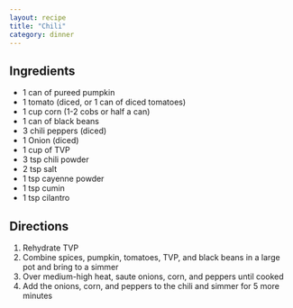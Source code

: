 ```yaml
---
layout: recipe
title: "Chili"
category: dinner
---
```


## Ingredients

- 1 can of pureed pumpkin
- 1 tomato (diced, or 1 can of diced tomatoes)
- 1 cup corn (1-2 cobs or half a can)
- 1 can of black beans
- 3 chili peppers (diced)
- 1 Onion (diced)
- 1 cup of TVP
- 3 tsp chili powder
- 2 tsp salt
- 1 tsp cayenne powder
- 1 tsp cumin
- 1 tsp cilantro

## Directions

1. Rehydrate TVP
2. Combine spices, pumpkin, tomatoes, TVP, and black beans in a large pot and bring to a simmer
3. Over medium-high heat, saute onions, corn, and peppers until cooked
4. Add the onions, corn, and peppers to the chili and simmer for 5 more minutes